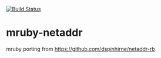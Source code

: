 [![Build Status](https://travis-ci.org/takumin/mruby-netaddr.svg?branch=master)](https://travis-ci.org/takumin/mruby-netaddr)

# mruby-netaddr

mruby porting from https://github.com/dspinhirne/netaddr-rb
